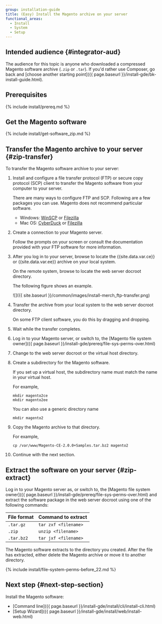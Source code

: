 ```yaml
---
group: installation-guide
title: (Easy) Install the Magento archive on your server
functional_areas:
  - Install
  - System
  - Setup
---
```


## Intended audience {#integrator-aud}

The audience for this topic is anyone who downloaded a compressed Magento software archive (`.zip` or `.tar`). If you'd rather use Composer, go back and [choose another starting point]({{ page.baseurl }}/install-gde/bk-install-guide.html).

## Prerequisites

{% include install/prereq.md %}

## Get the Magento software

{% include install/get-software_zip.md %}

## Transfer the Magento archive to your server {#zip-transfer}

To transfer the Magento software archive to your server:

1.	Install and configure a file transfer protocol (FTP) or secure copy protocol (SCP) client to transfer the Magento software from your computer to your server.

	There are many ways to configure FTP and SCP. Following are a few packages you can use. Magento does not recommend particular software.

	*	Windows: [WinSCP](https://winscp.net/eng/download.php) or [Filezilla](https://filezilla-project.org/download.php)
	*	Mac OS: [CyberDuck](https://cyberduck.io/?l=en) or [Filezilla](https://filezilla-project.org/download.php)

2.	Create a connection to your Magento server.

	Follow the prompts on your screen or consult the documentation provided with your FTP software for more information.

3.	After you log in to your server, browse to locate the {{site.data.var.ce}} or {{site.data.var.ee}} archive on your local system.

	On the remote system, browse to locate the web server docroot directory.

	The following figure shows an example.

	![]({{ site.baseurl }}/common/images/install-merch_ftp-transfer.png)

4.	Transfer the archive from your local system to the web server docroot directory.

	On some FTP client software, you do this by dragging and dropping.
5.	Wait while the transfer completes.
6.	Log in to your Magento server, or switch to, the [Magento file system owner]({{ page.baseurl }}/install-gde/prereq/file-sys-perms-over.html)
7.	Change to the web server docroot or the virtual host directory.
7.	Create a subdirectory for the Magento software.

	If you set up a virtual host, the subdirectory name must match the name in your virtual host.

	For example,

		mkdir magento2ce
		mkdir magento2ee

	You can also use a generic directory name

		mkdir magento2

7.	Copy the Magento archive to that directory.

	For example,

		cp /var/www/Magento-CE-2.0.0+Samples.tar.bz2 magento2

8.	Continue with the next section.

## Extract the software on your server {#zip-extract}

Log in to your Magento server as, or switch to, the [Magento file system owner]({{ page.baseurl }}/install-gde/prereq/file-sys-perms-over.html) and extract the software package in the web server docroot using one of the following commands:

| File format | Command to extract    |
| ----------- | --------------------- |
| `.tar.gz`   | `tar zxf <filename>`  |
| `.zip`      | `unzip <filename>`    |
| `.tar.bz2` | `tar jxf <filename>` |

The Magento software extracts to the directory you created. After the file has extracted, either delete the Magento archive or move it to another directory.

{% include install/file-system-perms-before_22.md %}

## Next step {#next-step-section}

Install the Magento software:

*	[Command line]({{ page.baseurl }}/install-gde/install/cli/install-cli.html)
*	[Setup Wizard]({{ page.baseurl }}/install-gde/install/web/install-web.html)
